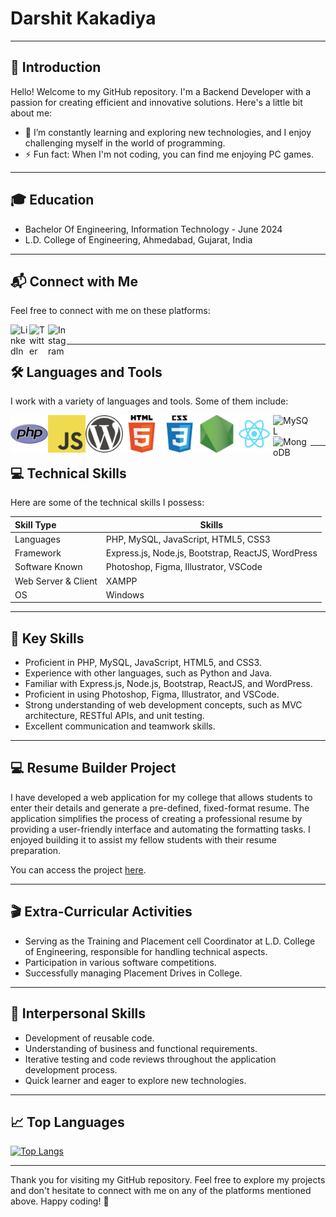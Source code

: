 # Darshit Kakadiya

---

## :information_desk_person: Introduction

Hello! Welcome to my GitHub repository. I'm a Backend Developer with a passion for creating efficient and innovative solutions. Here's a little bit about me:

- 🌱 I’m constantly learning and exploring new technologies, and I enjoy challenging myself in the world of programming.
- ⚡ Fun fact: When I'm not coding, you can find me enjoying PC games.

---

## :mortar_board: Education

- Bachelor Of Engineering, Information Technology - June 2024
- L.D. College of Engineering, Ahmedabad, Gujarat, India

---

## :mailbox_with_mail: Connect with Me

Feel free to connect with me on these platforms:

[<img align="left" alt="LinkedIn" src="https://cdn-icons-png.flaticon.com/512/3536/3536505.png" width="30px" />](https://www.linkedin.com/in/darshit4511/)
[<img align="left" alt="Twitter" src="https://cdn-icons-png.flaticon.com/512/733/733579.png" width="30px" />](https://twitter.com/Darshit_K)
[<img align="left" alt="Instagram" src="https://cdn-icons-png.flaticon.com/512/1384/1384063.png" width="30px" />](https://instagram.com/kakadiya_darshit)

<br />

---

## :hammer_and_wrench: Languages and Tools

I work with a variety of languages and tools. Some of them include:

<img align="left" alt="PHP" width="60px" src="https://raw.githubusercontent.com/github/explore/80688e429a7d4ef2fca1e82350fe8e3517d3494d/topics/php/php.png" />
<img align="left" alt="JavaScript" width="60px" src="https://raw.githubusercontent.com/github/explore/80688e429a7d4ef2fca1e82350fe8e3517d3494d/topics/javascript/javascript.png" />
<img align="left" alt="Wordpress" width="60px" src="https://raw.githubusercontent.com/github/explore/80688e429a7d4ef2fca1e82350fe8e3517d3494d/topics/wordpress/wordpress.png" />
<img align="left" alt="HTML5" width="60px" src="https://raw.githubusercontent.com/github/explore/80688e429a7d4ef2fca1e82350fe8e3517d3494d/topics/html/html.png" />
<img align="left" alt="CSS3" width="60px" src="https://raw.githubusercontent.com/github/explore/80688e429a7d4ef2fca1e82350fe8e3517d3494d/topics/css/css.png" />
<img align="left" alt="Node.js" width="60px" src="https://raw.githubusercontent.com/github/explore/80688e429a7d4ef2fca1e82350fe8e3517d3494d/topics/nodejs/nodejs.png" />
<img align="left" alt="React" width="60px" src="https://raw.githubusercontent.com/github/explore/80688e429a7d4ef2fca1e82350fe8e3517d3494d/topics/react/react.png" />
<img align="left" alt="MySQL" width="60px" src="https://cdn-icons-png.flaticon.com/512/5968/5968313.png" />
<img align="left" alt="MongoDB" width="60px" src="https://img.icons8.com/color/512/mongodb.png" />

<br />
<br />

---

## :computer: Technical Skills

Here are some of the technical skills I possess:

| Skill Type          | Skills                                                                                          |
| :------------------ | -------------------------------------------------------------------------------------------------- |
| Languages           | PHP, MySQL, JavaScript, HTML5, CSS3                                                               |
| Framework           | Express.js, Node.js, Bootstrap, ReactJS, WordPress                                                 |
| Software Known      | Photoshop, Figma, Illustrator, VSCode                                                              |
| Web Server & Client | XAMPP                                                                                            |
| OS                  | Windows                                                                                          |

---

## :muscle: Key Skills

- Proficient in PHP, MySQL, JavaScript, HTML5, and CSS3.
- Experience with other languages, such as Python and Java.
- Familiar with Express.js, Node.js, Bootstrap, ReactJS, and WordPress.
- Proficient in using Photoshop, Figma, Illustrator, and VSCode.
- Strong understanding of web development concepts, such as MVC architecture, RESTful APIs, and unit testing.
- Excellent communication and teamwork skills.

---


## :computer:  Resume Builder Project

I have developed a web application for my college that allows students to enter their details and generate a pre-defined, fixed-format resume. The application simplifies the process of creating a professional resume by providing a user-friendly interface and automating the formatting tasks. I enjoyed building it to assist my fellow students with their resume preparation.

You can access the project [here](https://resume-builder-v1-ldce.netlify.app/).

---

## :clapper: Extra-Curricular Activities

- Serving as the Training and Placement cell Coordinator at L.D. College of Engineering, responsible for handling technical aspects.
- Participation in various software competitions.
- Successfully managing Placement Drives in College.

---

## :handshake: Interpersonal Skills

- Development of reusable code.
- Understanding of business and functional requirements.
- Iterative testing and code reviews throughout the application development process.
- Quick learner and eager to explore new technologies.

---

## :chart_with_upwards_trend: Top Languages

[![Top Langs](https://github-readme-stats.vercel.app/api/top-langs/?username=Darshit4511)](https://github.com/Darshit4511?tab=repositories)

---

Thank you for visiting my GitHub repository. Feel free to explore my projects and don't hesitate to connect with me on any of the platforms mentioned above. Happy coding! :rocket:

